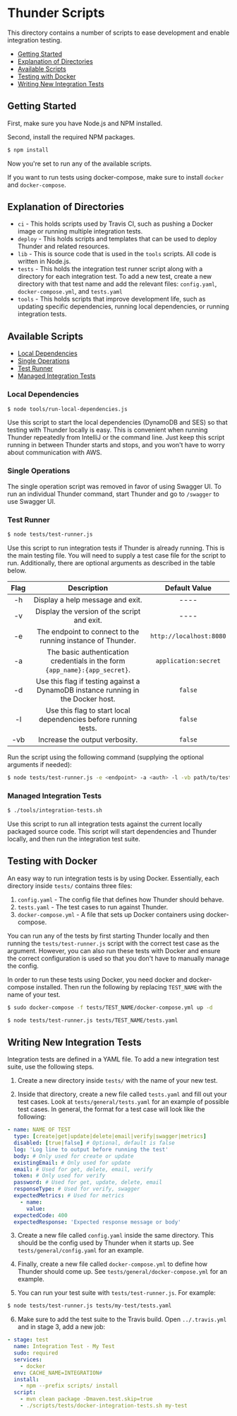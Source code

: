 # Thunder Scripts

This directory contains a number of scripts to ease development and enable integration testing.

- [Getting Started](#getting-started)
- [Explanation of Directories](#explanation-of-directories)
- [Available Scripts](#available-scripts)
- [Testing with Docker](#testing-with-docker)
- [Writing New Integration Tests](#writing-new-integration-tests)

## Getting Started

First, make sure you have Node.js and NPM installed.

Second, install the required NPM packages.

```bash
$ npm install
```

Now you're set to run any of the available scripts.

If you want to run tests using docker-compose, make sure to install `docker` and `docker-compose`.

## Explanation of Directories

* `ci` - This holds scripts used by Travis CI, such as pushing a Docker image or running multiple integration tests.
* `deploy` - This holds scripts and templates that can be used to deploy Thunder and related resources.
* `lib` - This is source code that is used in the `tools` scripts. All code is written in Node.js.
* `tests` - This holds the integration test runner script along with a directory for each integration test.
To add a new test, create a new directory with that test name and add the relevant files: `config.yaml`,
`docker-compose.yml`, and `tests.yaml`
* `tools` - This holds scripts that improve development life, such as updating specific dependencies,
running local dependencies, or running integration tests.

## Available Scripts

- [Local Dependencies](#local-dependencies)
- [Single Operations](#single-operations)
- [Test Runner](#test-runner)
- [Managed Integration Tests](#managed-integration-tests)

### Local Dependencies

```bash
$ node tools/run-local-dependencies.js
```

Use this script to start the local dependencies (DynamoDB and SES)
so that testing with Thunder locally is easy.
This is convenient when running Thunder repeatedly from IntelliJ or the command line.
Just keep this script running in between Thunder starts and stops,
and you won't have to worry about communication with AWS.

### Single Operations

The single operation script was removed in favor of using Swagger UI.
To run an individual Thunder command, start Thunder and go to `/swagger` to use Swagger UI.

### Test Runner

```bash
$ node tests/test-runner.js
```

Use this script to run integration tests if Thunder is already running. This is the main testing file.
You will need to supply a test case file for the script to run. Additionally, there are optional arguments
as described in the table below.

|Flag|Description|Default Value|
|:---:|:---:|:---:|
|-h|Display a help message and exit.|----|
|-v|Display the version of the script and exit.|----|
|-e|The endpoint to connect to the running instance of Thunder.|`http://localhost:8080`|
|-a|The basic authentication credentials in the form `{app_name}:{app_secret}`.|`application:secret`|
|-d|Use this flag if testing against a DynamoDB instance running in the Docker host.|`false`|
|-l|Use this flag to start local dependencies before running tests.|`false`|
|-vb|Increase the output verbosity.|`false`|

Run the script using the following command (supplying the optional arguments if needed):

```bash
$ node tests/test-runner.js -e <endpoint> -a <auth> -l -vb path/to/test-cases.yaml
```

### Managed Integration Tests

```bash
$ ./tools/integration-tests.sh
```

Use this script to run all integration tests against the current locally packaged source code.
This script will start dependencies and Thunder locally, and then run the integration test suite.

## Testing with Docker

An easy way to run integration tests is by using Docker. Essentially, each directory
inside `tests/` contains three files:

1. `config.yaml` - The config file that defines how Thunder should behave.
2. `tests.yaml` - The test cases to run against Thunder.
3. `docker-compose.yml` - A file that sets up Docker containers using docker-compose.

You can run any of the tests by first starting Thunder locally and then running the
`tests/test-runner.js` script with the correct test case as the argument. However, you can also run these
tests with Docker and ensure the correct configuration is used so that you don't have to manually manage the config.

In order to run these tests using Docker, you need docker and docker-compose installed.
Then run the following by replacing `TEST_NAME` with the name of your test.

```bash
$ sudo docker-compose -f tests/TEST_NAME/docker-compose.yml up -d

$ node tests/test-runner.js tests/TEST_NAME/tests.yaml
```

## Writing New Integration Tests

Integration tests are defined in a YAML file. To add a new integration test suite, use the following steps.

1. Create a new directory inside `tests/` with the name of your new test.

2. Inside that directory, create a new file called `tests.yaml` and fill out your test cases.
Look at `tests/general/tests.yaml` for an example of possible test cases. In general,
the format for a test case will look like the following:

```yaml
- name: NAME OF TEST
  type: [create|get|update|delete|email|verify|swagger|metrics]
  disabled: [true|false] # Optional, default is false
  log: 'Log line to output before running the test'
  body: # Only used for create or update
  existingEmail: # Only used for update
  email: # Used for get, delete, email, verify
  token: # Only used for verify
  password: # Used for get, update, delete, email
  responseType: # Used for verify, swagger
  expectedMetrics: # Used for metrics
    - name:
      value:
  expectedCode: 400
  expectedResponse: 'Expected response message or body'
```

3. Create a new file called `config.yaml` inside the same directory. This should be the config used
by Thunder when it starts up. See `tests/general/config.yaml` for an example.

4. Finally, create a new file called `docker-compose.yml` to define how Thunder should come up. See
`tests/general/docker-compose.yml` for an example.

5. You can run your test suite with `tests/test-runner.js`. For example:

```bash
$ node tests/test-runner.js tests/my-test/tests.yaml
```

6. Make sure to add the test suite to the Travis build. Open `../.travis.yml` and in stage 3, add a new job:

```yaml
- stage: test
  name: Integration Test - My Test
  sudo: required
  services:
    - docker
  env: CACHE_NAME=INTEGRATION#
  install:
    - npm --prefix scripts/ install
  script:
    - mvn clean package -Dmaven.test.skip=true
    - ./scripts/tests/docker-integration-tests.sh my-test
```
